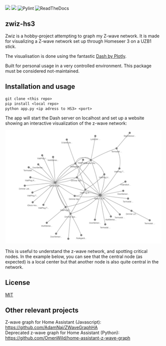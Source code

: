 [![](https://img.shields.io/badge/python-3.8-blue.svg)](https://www.python.org)
![](https://travis-ci.org/perolavsvendsen/zwiz-hs3.svg?branch=main)
![Pylint](https://github.com/perolavsvendsen/zwiz-hs3/workflows/Pylint/badge.svg)
![ReadTheDocs](https://readthedocs.org/projects/zwiz-hs3/badge/?version=latest)

## zwiz-hs3
Zwiz is a hobby-project attempting to graph my Z-wave network. It is made for visualizing a Z-wave network set up through Homeseer 3 on a UZB1 stick.

The visualisation is done using the fantastic [Dash by Plotly](https://plotly.com/python/).

Built for personal usage in a very controlled environment. This package must be considered not-maintained. 

## Installation and usage
```
git clone <this repo>
pip install <local repo>
python app.py <ip adress to HS3> <port>
```

The app will start the Dash server on localhost and set up a website showing an interactive visualization of the z-wave network:

![](img/screenshot_1.jpg)

This is useful to understand the z-wave network, and spotting critical nodes. In the example below, you can see that the central node (as expected) is a local center but that another node is also quite central in the network.

## License
[MIT](https://choosealicense.com/licenses/mit/)

## Other relevant projects
Z-wave graph for Home Assistant (Javascript): https://github.com/AdamNaj/ZWaveGraphHA<br />
Deprecated z-wave graph for Home Assistant (Python): https://github.com/OmenWild/home-assistant-z-wave-graph

